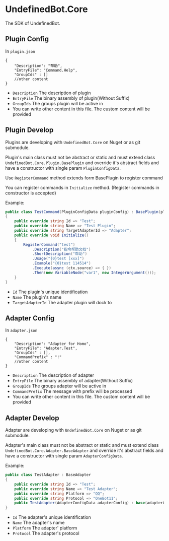 ﻿# UndefinedBot.Core

The SDK of UndefinedBot.

## Plugin Config

In `plugin.json`

```json5
{
    "Description": "帮助",
    "EntryFile": "Command.Help",
    "GroupIds" : []
    //other content
}
```

- `Description` The description of plugin
- `EntryFile` The binary assembly of plugin(Without Suffix)
- `GroupIds` The groups plugin will be active in
- You can write other content in this file. The custom content will be provided

## Plugin Develop

Plugins are developing with `UndefinedBot.Core` on Nuget or as git submodule.

Plugin's main class must not be abstract or static and must extend class `UndefinedBot.Core.Plugin.BasePlugin` and override it's abstract fields and have a constructor with single param `PluginConfigData`.

Use `RegisterCommand` method extends form BasePlugin to register command

You can register commands in `Initialize` method. (Register commands in constructor is accepted)

Example:

```csharp
public class TestCommand(PluginConfigData pluginConfig) : BasePlugin(pluginConfig)
{
    public override string Id => "Test";
    public override string Name => "Test Plugin";
    public override string TargetAdapterId => "Adapter";
    public override void Initialize()
    {
        RegisterCommand("test")
            .Description("指令帮助文档")
            .ShortDescription("帮助")
            .Usage("{0}test [xxx]")
            .Example("{0}test 114514")
            .Execute(async (ctx,source) => { })
            .Then(new VariableNode("var1", new IntegerArgument()));
    }
}
```
- `Id` The plugin's unique identification
- `Name` The plugin's name
- `TargetAdapterId` The adapter plugin will dock to

## Adapter Config

In `adapter.json`

```json5
{
    "Description": "Adapter for Homo",
    "EntryFile": "Adapter.Test",
    "GroupIds" : [],
    "CommandPrefix" : "!"
    //other content
}
```

- `Description` The description of adapter
- `EntryFile` The binary assembly of adapter(Without Suffix)
- `GroupIds` The groups adapter will be active in
- `CommandPrefix` The message with prefix will be processed
- You can write other content in this file. The custom content will be provided

## Adapter Develop

Adapter are developing with `UndefinedBot.Core` on Nuget or as git submodule.

Adapter's main class must not be abstract or static and must extend class `UndefinedBot.Core.Adapter.BaseAdapter` and override it's abstract fields and have a constructor with single param `AdapterConfigData`.

Example:

```csharp
public class TestAdapter : BaseAdapter
{
    public override string Id => "Test";
    public override string Name => "Test Adapter";
    public override string Platform => "QQ";
    public override string Protocol => "OneBot11";
    public TestAdapter(AdapterConfigData adapterConfig) : base(adapterConfig)
}
```
- `Id` The adapter's unique identification
- `Name` The adapter's name
- `Platform` The adapter' platform
- `Protocol` The adapter's protocol
